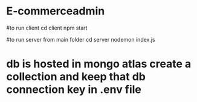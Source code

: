 # E-commerceadmin

#to run client 
cd client
npm start

#to run server
from main folder
cd server
nodemon index.js


# db is hosted in mongo atlas create a collection and keep that db connection key in .env file
